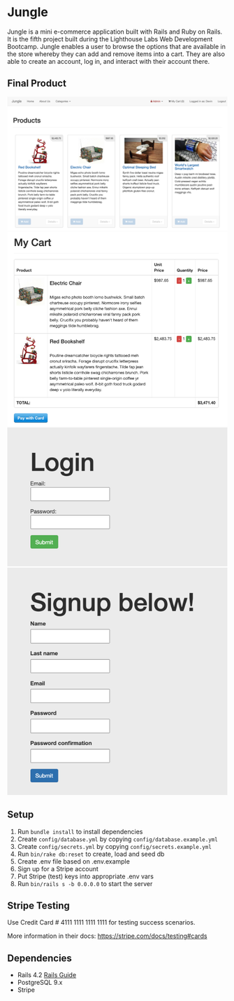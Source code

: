 # Jungle

Jungle is a mini e-commerce application built with Rails and Ruby on Rails. It is the fifth project built during the Lighthouse Labs Web Development Bootcamp. Jungle enables a user to browse the options that are available in the store whereby they can add and remove items into a cart. They are also able to create an account, log in, and interact with their account there.  

## Final Product

!["Screenshot of scheduler"](https://github.com/elliottthomlison/Jungle/blob/master/Jungle.png?raw=true)
!["Screenshot of scheduler"](https://github.com/elliottthomlison/Jungle/blob/master/Jungle2.png?raw=true)
!["Screenshot of scheduler"](https://github.com/elliottthomlison/Jungle/blob/master/Jungle3.png?raw=true)
!["Screenshot of scheduler"](https://github.com/elliottthomlison/Jungle/blob/master/Jungle4.png?raw=true)

## Setup

1. Run `bundle install` to install dependencies
2. Create `config/database.yml` by copying `config/database.example.yml`
3. Create `config/secrets.yml` by copying `config/secrets.example.yml`
4. Run `bin/rake db:reset` to create, load and seed db
5. Create .env file based on .env.example
6. Sign up for a Stripe account
7. Put Stripe (test) keys into appropriate .env vars
8. Run `bin/rails s -b 0.0.0.0` to start the server

## Stripe Testing

Use Credit Card # 4111 1111 1111 1111 for testing success scenarios.

More information in their docs: <https://stripe.com/docs/testing#cards>

## Dependencies

* Rails 4.2 [Rails Guide](http://guides.rubyonrails.org/v4.2/)
* PostgreSQL 9.x
* Stripe
